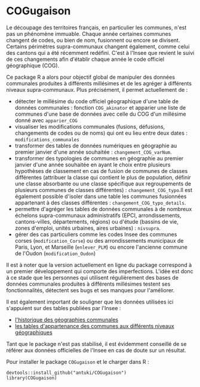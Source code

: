 # COGugaison

Le découpage des territoires français, en particulier les communes, n'est pas un phénomène immuable. Chaque année certaines communes changent de codes, ou bien de nom, fusionnent ou encore se divisent. Certains périmètres supra-communaux changent également, comme celui des cantons qui a été récemment redéfini. C'est à l'Insee que revient le suivi de ces changements afin d'établir chaque année le code officiel géographique (COG).

Ce package R a alors pour objectif global de manipuler des données communales produites à différents millésimes et de les agréger à différents niveaux supra-communaux. Plus précisément, il permet actuellement de : 

- détecter le millésime du code officiel géographique d'une table de données communales : fonction `COG_akinator` et apparier une liste de communes d'une base de données avec celle du COG d'un millésime donné avec `apparier_COG`
- visualiser les modifications communales (fusions, défusions, changements de codes ou de noms) qui ont eu lieu entre deux dates : `modifications_communales`
- transformer des tables de données numériques en géographie au premier janvier d'une année souhaitée : `changement_COG_varNum`. 
- transformer des typologies de communes en géographie au premier janvier d'une année souhaitée en ayant le choix entre plusieurs hypothèses de classement en cas de fusion de communes de classes différentes (attribuer la classe qui contient le plus de population, définir une classe absorbante ou une classe spécifique aux regroupements de plusieurs communes de classes différentes) : `changement_COG_typo`.Il est également possible d'isoler dans une table les communes fusionnées appartenant à des classes différentes : `changement_COG_typo_details`.
- permettre d'agréger les tables de données communales à de nombreux échelons supra-communaux administratifs (EPCI, arrondissements, cantons-villes, départements, régions) ou d'étude (bassins de vie, zones d'emploi, unités urbaines, aires urbaines) : `nivsupra`. 
- gérer des cas particuliers comme les codes Insee des communes corses (`modification_Corse`) ou des arrondissements municipaux de Paris, Lyon, et Marseille (`enlever_PLM`) ou encore l'ancienne commune de l'Oudon (`modification_Oudon`)

Il est à noter que la version actuellement en ligne du package correspond à un premier développement qui comporte  des imperfections. L'idée est donc à ce stade que les personnes qui utilisent régulièrement des bases de données communales produites à différents millésimes testent ses fonctionnalités, détectent ses bugs et ses manques pour l'améliorer.  

Il est également important de souligner que les données utilisées ici s'appuient sur des tables publiées par l'Insee :
- [l'historique des géographies communales](https://www.insee.fr/fr/information/2666684#titre-bloc-11)
- [les tables d'appartenance des communes aux différents niveaux géographiques](https://www.insee.fr/fr/information/2028028)

Tant que le package n'est pas stabilisé, il est évidemment conseillé de se référer aux données officielles de l'Insee en cas de doute sur un résultat.  

Pour installer le package `COGugaison` et le charger dans R :
 
    devtools::install_github("antuki/COGugaison")
    library(COGugaison)

